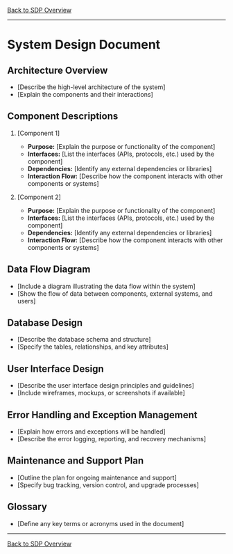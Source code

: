 [Back to SDP Overview](README.md)

---

# System Design Document

## Architecture Overview

- [Describe the high-level architecture of the system]
- [Explain the components and their interactions]

## Component Descriptions

1. [Component 1]
    - **Purpose:** [Explain the purpose or functionality of the component]
    - **Interfaces:** [List the interfaces (APIs, protocols, etc.) used by the component]
    - **Dependencies:** [Identify any external dependencies or libraries]
    - **Interaction Flow:** [Describe how the component interacts with other components or systems]

2. [Component 2]
    - **Purpose:** [Explain the purpose or functionality of the component]
    - **Interfaces:** [List the interfaces (APIs, protocols, etc.) used by the component]
    - **Dependencies:** [Identify any external dependencies or libraries]
    - **Interaction Flow:** [Describe how the component interacts with other components or systems]

## Data Flow Diagram

- [Include a diagram illustrating the data flow within the system]
- [Show the flow of data between components, external systems, and users]

## Database Design

- [Describe the database schema and structure]
- [Specify the tables, relationships, and key attributes]

## User Interface Design

- [Describe the user interface design principles and guidelines]
- [Include wireframes, mockups, or screenshots if available]

## Error Handling and Exception Management

- [Explain how errors and exceptions will be handled]
- [Describe the error logging, reporting, and recovery mechanisms]

## Maintenance and Support Plan

- [Outline the plan for ongoing maintenance and support]
- [Specify bug tracking, version control, and upgrade processes]

## Glossary

- [Define any key terms or acronyms used in the document]

---

[Back to SDP Overview](README.md)